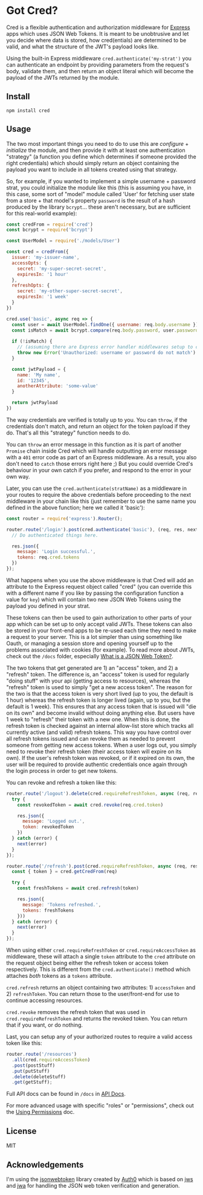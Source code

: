 # Got Cred?

Cred is a flexible authentication and authorization middleware for
[Express](https://expressjs.com/) apps
which uses JSON Web Tokens. It is meant to be unobtrusive and let you decide
where data is stored, how cred(entials) are determined to be valid, and what the
structure of the JWT's payload looks like.

Using the built-in Express middleware `cred.authenticate('my-strat')` you can
authenticate an endpoint by providing parameters from the
request's body, validate them, and then return an object literal which will
become the payload of the JWTs returned by the module.

## Install

`npm install cred`

## Usage

The two most important things you need to do to use this are *configure* + *initialize* the module, and then provide it with at least one authentication "strategy" (a function you define which determines if someone provided the right credentials) which should simply return an object containing the payload you want to include in all tokens created using that strategy.

So, for example, if you wanted to implement a simple username + password strat,
you could initialize the module like this (this is assuming you have, in this
case, some sort of "model" module called 'User' for fetching user state from
a store + that model's property `password` is the result of a hash produced by
the library `bcrypt`... these aren't necessary, but are sufficient for this
real-world example):

```javascript
const credFrom = require('cred')
const bcrypt = require('bcrypt')

const UserModel = require('./models/User')

const cred = credFrom({
  issuer: 'my-issuer-name',
  accessOpts: {
    secret: 'my-super-secret-secret',
    expiresIn: '1 hour'
  },
  refreshOpts: {
    secret: 'my-other-super-secret-secret',
    expiresIn: '1 week'
  }
})

cred.use('basic', async req => {
  const user = await UserModel.findOne({ username: req.body.username })
  const isMatch = await bcrypt.compare(req.body.password, user.password)
         
  if (!isMatch) {
    // (assuming there are Express error handler middlewares setup to catch)
    throw new Error('Unauthorized: username or password do not match')
  }

  const jwtPayload = {
    name: 'My name',
    id: '12345',
    anotherAttribute: 'some-value'
  }

  return jwtPayload
})
```

The way credentials are verified is totally up to you. You can `throw`, if the credentials
don't match, and return an object for the token payload if they do. That's all
this "strategy" function needs to do.

You can `throw` an error message in this function as it is part of another
`Promise` chain inside Cred which will handle outputting an error message with a
`401` error code as part of an Express middleware. As a result, you also don't
need to `catch` those errors right here ;) But you could override Cred's
behaviour in your own catch if you prefer, and respond to the error in your own
way.

Later, you can use the `cred.authenticate(stratName)` as a middleware in your
routes to require the above credentials before proceeding to the next middleware
in your chain like this (just remember to use the same name you defined in the
above function; here we called it 'basic'):

```javascript
const router = require('express').Router();

router.route('/login').post(cred.authenticate('basic'), (req, res, next) => {
  // Do authenticated things here.

  res.json({
    message: 'Login successful.',
    tokens: req.cred.tokens
  })
});
```

What happens when you use the above middleware is that Cred will add an
attribute to the Express request object called "cred" (you can override this
with a different name if you like by passing the configuration function a value
for `key`) which will contain two new JSON Web Tokens using the payload you defined in your strat.

These tokens can then be used to gain authorization to other parts of your app
which can be set up to only accept valid JWTs. These tokens can also be stored
in your front-end apps to be re-used each time they need to make a request to
your server. This is a lot  simpler than using something like Oauth, or managing
a session store and opening yourself up to the problems associated with cookies
(for example). To read more about JWTs, check out the `/docs` folder, especially
[What is a JSON Web Token?](./docs/jwt.md).

The two tokens that get generated are 1) an "access" token, and 2) a "refresh"
token. The difference is, an "access" token is used for regularly "doing stuff"
with your api (getting access to resources), whereas the "refresh" token is used
to simply "get a new access token". The reason for the two is that the access
token is very short lived (up to you, the default is 1 hour) whereas the refresh
token is longer lived (again, up to you, but the default is 1 week). This
ensures that any access token that is issued will "die on its own" and become
invalid without doing anything else. But users have 1 week to "refresh" their
token with a new one. When this is done, the refresh token is checked against an
internal allow-list store which tracks all currently active (and valid) refresh
tokens. This way you have control over all refresh tokens issued and can revoke
them as needed to prevent someone from getting new access tokens. When a user
logs out, you simply need to revoke their refresh token (their access token will
expire on its own). If the user's refresh token was revoked, or if it
expired on its own, the user will be required to provide authentic credentials
once again through the login process in order to get new tokens.

You can revoke and refresh a token like this:

```javascript
router.route('/logout').delete(cred.requireRefreshToken, async (req, res, next) => {
  try {
    const revokedToken = await cred.revoke(req.cred.token)

    res.json({
      message: 'Logged out.',
      token: revokedToken
    })
  } catch (error) {
    next(error)
  }
});

router.route('/refresh').post(cred.requireRefreshToken, async (req, res, next) => {
  const { token } = cred.getCredFrom(req)

  try {
    const freshTokens = await cred.refresh(token)

    res.json({
      message: 'Tokens refreshed.',
      tokens: freshTokens
    }))
  } catch (error) {
    next(error)
  }
});
```

When using either `cred.requireRefreshToken` or `cred.requireAccessToken` as
middleware, these will attach a single `token` attribute to the `cred` attribute
on the request object being either the refresh token or access token
respectively. This is different from the `cred.authenticate()` method which
attaches *both* tokens as a `tokens` attribute.

`cred.refresh` returns an object containing two attributes: 1) `accessToken` and
2) `refreshToken`. You can return those to the user/front-end for use to
continue accessing resources.

`cred.revoke` removes the refresh token that was used in
`cred.requireRefreshToken` and returns the revoked token. You can return that if
you want, or do nothing.

Last, you can setup any of your authorized routes to require a valid access
token like this:

```javascript
router.route('/resources')
  .all(cred.requireAccessToken)
  .post(postStuff)
  .put(putStuff)
  .delete(deleteStuff)
  .get(getStuff);
```

Full API docs can be found in `/docs` in [API Docs](./docs/api.md).

For more advanced usage with specific "roles" or "permissions", check out the
[Using Permissions](./docs/permissions.md) doc.

## License

MIT

## Acknowledgements

I'm using the [jsonwebtoken](https://github.com/auth0/node-jsonwebtoken) library
created by [Auth0](https://auth0.com/) which is based on
[jws](https://github.com/brianloveswords/node-jws) and
[jwa](https://github.com/brianloveswords/node-jwa) for handling the JSON web
token verification and generation.
